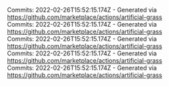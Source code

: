 Commits: 2022-02-26T15:52:15.174Z - Generated via https://github.com/marketplace/actions/artificial-grass
<br>
Commits: 2022-02-26T15:52:15.174Z - Generated via https://github.com/marketplace/actions/artificial-grass
<br>
Commits: 2022-02-26T15:52:15.174Z - Generated via https://github.com/marketplace/actions/artificial-grass
<br>
Commits: 2022-02-26T15:52:15.174Z - Generated via https://github.com/marketplace/actions/artificial-grass
<br>
Commits: 2022-02-26T15:52:15.174Z - Generated via https://github.com/marketplace/actions/artificial-grass
<br>
